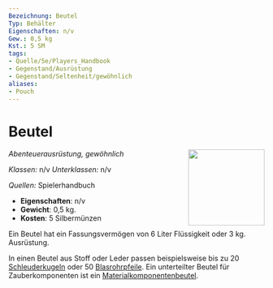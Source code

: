 ```yaml
---
Bezeichnung: Beutel
Typ: Behälter
Eigenschaften: n/v
Gew.: 0,5 kg
Kst.: 5 SM
tags:
- Quelle/5e/Players_Handbook
- Gegenstand/Ausrüstung
- Gegenstand/Seltenheit/gewöhnlich
aliases:
- Pouch
---
```

# Beutel
*Abenteuerausrüstung, gewöhnlich*
<img src="Symbolik/Gegenstände.webp" align="right" width="150">

_Klassen:_ n/v 
_Unterklassen:_  n/v

_Quellen:_ Spielerhandbuch

- **Eigenschaften**: n/v
- **Gewicht**: 0,5 kg.
- **Kosten**: 5 Silbermünzen

Ein Beutel hat ein Fassungsvermögen von 6 Liter Flüssigkeit oder 3 kg. Ausrüstung.

In einen Beutel aus Stoff oder Leder passen beispielsweise bis zu 20 [Schleuderkugeln](sling-bullet.md) oder 50 [Blasrohrpfeile](Blasrohrnadel.md). Ein unterteilter Beutel für Zauberkomponenten ist ein [Materialkomponentenbeutel](Materialkomponentenbeutel.md).